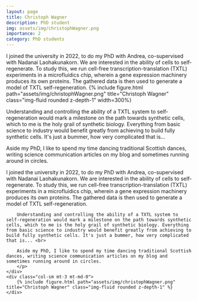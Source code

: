 ```yaml
---
layout: page
title: Christoph Wagner
description: PhD student
img: assets/img/christophWagner.png
importance: 2
category: PhD students
---
```


I joined the university in 2022, to do my PhD with Andrea, co-supervised with Nadanai Laohakunakorn. We are interested in the ability of cells to self-regenerate. To study this, we run cell-free transcription-translation (TXTL) experiments in a microfluidics chip, wherein a gene expression machinery produces its own proteins. The gathered data is then used to generate a model of TXTL self-regeneration. {% include figure.html path="assets/img/christophWagner.png" title="Christoph Wagner" class="img-fluid rounded z-depth-1" width=300%}

Understanding and controlling the ability of a TXTL system to self-regeneration would mark a milestone on the path towards synthetic cells, which to me is the holy grail of synthetic biology. Everything from basic science to industry would benefit greatly from achieving to build fully synthetic cells. It's just a bummer, how very complicated that is...

Aside my PhD, I like to spend my time dancing traditional Scottish dances, writing science communication articles on my blog and sometimes running around in circles. 

<div class="row">
    <div class="col-sm mt-3 mt-md-0">
        <p>
        I joined the university in 2022, to do my PhD with Andrea, co-supervised with Nadanai Laohakunakorn. We are interested in the ability of cells to self-regenerate. To study this, we run cell-free transcription-translation (TXTL) experiments in a microfluidics chip, wherein a gene expression machinery produces its own proteins. The gathered data is then used to generate a model of TXTL self-regeneration. <br> 

        Understanding and controlling the ability of a TXTL system to self-regeneration would mark a milestone on the path towards synthetic cells, which to me is the holy grail of synthetic biology. Everything from basic science to industry would benefit greatly from achieving to build fully synthetic cells. It's just a bummer, how very complicated that is... <br>

        Aside my PhD, I like to spend my time dancing traditional Scottish dances, writing science communication articles on my blog and sometimes running around in circles.
        </p>
    </div>
    <div class="col-sm mt-3 mt-md-0">
        {% include figure.html path="assets/img/christophWagner.png" title="Christoph Wagner" class="img-fluid rounded z-depth-1" %}
    </div>
</div>